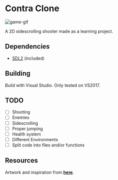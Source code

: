 # Contra Clone

![game-gif](https://i.imgur.com/U08r6uf.gif)

A 2D sidescrolling shooter made as a learning project.

## Dependencies

* [SDL2](https://www.libsdl.org/download-2.0.php) (included)

## Building

Build with Visual Studio. Only tested on VS2017.

## TODO

- [ ] Shooting
- [ ] Enemies
- [ ] Sidescrolling
- [ ] Proper jumping
- [ ] Health system
- [ ] Different Environments
- [ ] Split code into files and/or functions

## Resources

Artwork and inspiration from [**here**](https://www.youtube.com/watch?v=FCRmIoX6PTA).
